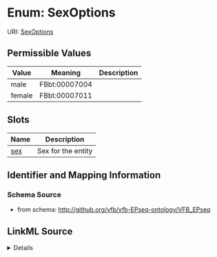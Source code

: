 # Enum: SexOptions



URI: [SexOptions](SexOptions.md)

## Permissible Values

| Value | Meaning | Description |
| --- | --- | --- |
| male | FBbt:00007004 |  |
| female | FBbt:00007011 |  |




## Slots

| Name | Description |
| ---  | --- |
| [sex](sex.md) | Sex for the entity |






## Identifier and Mapping Information







### Schema Source


* from schema: http://github.org/vfb/vfb-EPseq-ontology/VFB_EPseq






## LinkML Source

<details>
```yaml
name: sex_options
from_schema: http://github.org/vfb/vfb-EPseq-ontology/VFB_EPseq
rank: 1000
permissible_values:
  male:
    text: male
    meaning: FBbt:00007004
  female:
    text: female
    meaning: FBbt:00007011

```
</details>
